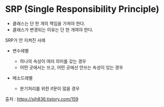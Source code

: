 # SRP (Single Responsibility Principle)

- 클래스는 단 한 개의 책임을 가져야 한다.
- 클래스가 변경되는 이유는 단 한 개여야 한다.



SRP가 안 지켜진 사례

- 변수레벨
  - 하나의 속성이 여러 의미를 갖는 경우
  - 어떤 곳에서는 쓰고, 어떤 곳에선 안쓰는 속성이 있는 경우

- 메소드레벨
  - 분기처리를 위한 if문이 많을 경우



출처 : https://sjh836.tistory.com/159